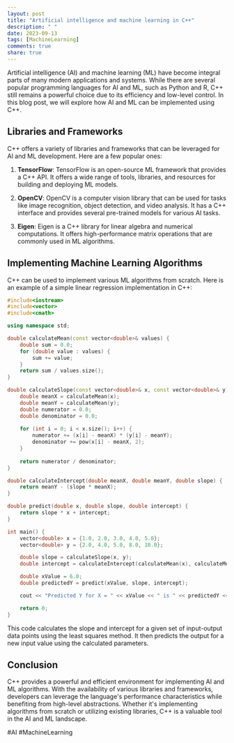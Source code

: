 ```yaml
---
layout: post
title: "Artificial intelligence and machine learning in C++"
description: " "
date: 2023-09-13
tags: [MachineLearning]
comments: true
share: true
---
```


Artificial intelligence (AI) and machine learning (ML) have become integral parts of many modern applications and systems. While there are several popular programming languages for AI and ML, such as Python and R, C++ still remains a powerful choice due to its efficiency and low-level control. In this blog post, we will explore how AI and ML can be implemented using C++.

## Libraries and Frameworks

C++ offers a variety of libraries and frameworks that can be leveraged for AI and ML development. Here are a few popular ones:

1. **TensorFlow**: TensorFlow is an open-source ML framework that provides a C++ API. It offers a wide range of tools, libraries, and resources for building and deploying ML models.

2. **OpenCV**: OpenCV is a computer vision library that can be used for tasks like image recognition, object detection, and video analysis. It has a C++ interface and provides several pre-trained models for various AI tasks.

3. **Eigen**: Eigen is a C++ library for linear algebra and numerical computations. It offers high-performance matrix operations that are commonly used in ML algorithms.

## Implementing Machine Learning Algorithms

C++ can be used to implement various ML algorithms from scratch. Here is an example of a simple linear regression implementation in C++:

```cpp
#include<iostream>
#include<vector>
#include<cmath>

using namespace std;

double calculateMean(const vector<double>& values) {
    double sum = 0.0;
    for (double value : values) {
        sum += value;
    }
    return sum / values.size();
}

double calculateSlope(const vector<double>& x, const vector<double>& y) {
    double meanX = calculateMean(x);
    double meanY = calculateMean(y);
    double numerator = 0.0;
    double denominator = 0.0;
  
    for (int i = 0; i < x.size(); i++) {
        numerator += (x[i] - meanX) * (y[i] - meanY);
        denominator += pow(x[i] - meanX, 2);
    }
  
    return numerator / denominator;
}

double calculateIntercept(double meanX, double meanY, double slope) {
    return meanY - (slope * meanX);
}

double predict(double x, double slope, double intercept) {
    return slope * x + intercept;
}

int main() {
    vector<double> x = {1.0, 2.0, 3.0, 4.0, 5.0};
    vector<double> y = {2.0, 4.0, 5.0, 8.0, 10.0};

    double slope = calculateSlope(x, y);
    double intercept = calculateIntercept(calculateMean(x), calculateMean(y), slope);

    double xValue = 6.0;
    double predictedY = predict(xValue, slope, intercept);

    cout << "Predicted Y for X = " << xValue << " is " << predictedY << endl;

    return 0;
}
```

This code calculates the slope and intercept for a given set of input-output data points using the least squares method. It then predicts the output for a new input value using the calculated parameters.

## Conclusion

C++ provides a powerful and efficient environment for implementing AI and ML algorithms. With the availability of various libraries and frameworks, developers can leverage the language's performance characteristics while benefiting from high-level abstractions. Whether it's implementing algorithms from scratch or utilizing existing libraries, C++ is a valuable tool in the AI and ML landscape.

#AI #MachineLearning